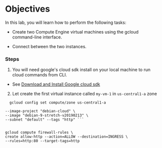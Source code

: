 # Objectives
In this lab, you will learn how to perform the following tasks:

- Create two Compute Engine virtual machines using the gcloud command-line interface.

- Connect between the two instances.

### Steps

1. You will need google's cloud sdk install on your local machine to run cloud commands from CLI. 
- See <a href="https://cloud.google.com/sdk/docs/downloads-versioned-archives">Download and Install Google cloud sdk</a>  

2. Let create the first virtual instance called ``` my-vm-1 ``` in ```us-central1-a``` zone

```
  gcloud config set compute/zone us-central1-a
``` 

``` gcloud compute instances create "my-vm-1" --machine-type "n1-standard-1" \
--image-project "debian-cloud" \
--image "debian-9-stretch-v20190213" \
--subnet "default" --tags "http" ```


gcloud compute firewall-rules \
create allow-http --action=ALLOW --destination=INGRESS \
--rules=http:80 --target-tags=http

